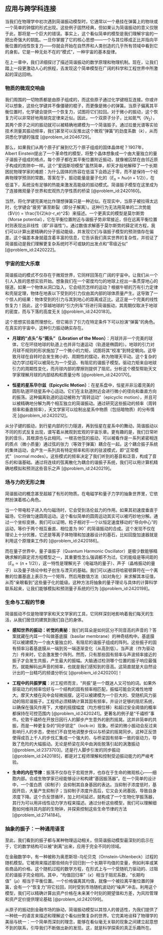 ## 应用与跨学科连接

当我们在物理学中初次遇到简谐振动模型时，它通常以一个悬挂在弹簧上的物块或一个简单的钟摆的形式出现。这些例子固然经典，但如果认为简谐振动的意义仅限于此，那将是一个巨大的错误。事实上，这个看似简单的模型是我们理解宇宙的一把出奇强大的钥匙。一旦你掌握了它的核心思想——一个与其位移成正比并指向平衡位置的线性恢复力——你就会开始在自然界和人类创造的几乎所有领域中看到它的身影。它是一种无处不在的“模式”，一种宇宙的基本旋律。

在上一章中，我们详细探讨了描述简谐振动的数学原理和物理机制。现在，让我们踏上一段更激动人心的旅程，去发现这个简单模型在广阔的科学和工程世界中所激起的深远回响。

### 物质的微观交响曲

我们周围的一切物质都是由原子组成的，而这些原子通过化学键相互连接。你或许可以想象，这些化学键并不像僵硬的棍子，而更像是微小的弹簧。当原子偏离其平衡位置时，化学键会提供一个恢复力，试图将它们拉回。对于微小的振动，这个恢复力可以非常好地用胡克定律来近似。因此，一个双原子分子，比如氮气（$N_2$），其两个原子之间的振动就可以被精确地建模为一个简谐振子。通过拉曼光谱等实验技术测量其振动频率，我们甚至可以反推出这个微观“弹簧”的劲度系数（$k$），从而洞悉化学键的强度 [@problem_id:2046729]。

那么，如果我们从两个原子扩展到亿万个原子组成的固体晶体呢？1907年，Albert Einstein提出了一个革命性的模型，将整个晶体想象成一个由大量独立的量子谐振子组成的格点。每个原子都在其平衡位置附近振动，就像被囚禁在由邻近原子构成的势阱中一样。这个“爱因斯坦模型”虽然简单，却天才般地解释了一个长期困扰物理学家的难题：为什么固体的热容在低温下会趋近于零，而不是保持一个经典物理学预测的常数。答案在于，振动能量是量子化的（$E_n = \hbar \omega (n + 1/2)$），在低温下，系统没有足够的热能来激发高能级的振动模式。简谐振子模型在这里成为了连接微观量子世界和宏观热力学性质的桥梁 [@problem_id:2420160]。

当然，将化学键完美地比作理想弹簧只是一种近似。在现实中，当原子被拉得太远时，化学键会“疲劳”甚至断裂（即分子解离）。这种行为无法用简单的二次势能（$V(r) = \frac{1}{2}k(r-r_e)^2$）来描述。一个更真实的模型是莫尔斯势（Morse potential），它在平衡位置附近与谐振子势非常接近，但在远离平衡位置时则表现出非线性（即“非谐性”）。通过数值求解基于莫尔斯势的薛定谔方程，我们可以计算出更精确的分子振动能级，并发现它们与谐振子模型的预测值存在偏差。这个偏差本身就蕴含着丰富的信息，它告诉我们真实世界的复杂性，并验证了简谐振动是我们理解更复杂系统时不可或缺的出发点和“零级近似” [@problem_id:2420222]。

### 宇宙的宏大乐章

简谐振动的模式不仅存在于微观世界，它同样回荡在广阔的宇宙中。让我们从一个引人入胜的思想实验开始。想象我们在一个密度均匀的地球上挖出一条贯穿地心的隧道。如果一个物体从洞口坠入，它会经历怎样的运动？根据牛顿的万有引力定律和壳层定理，物体在地表以下受到的引力仅由其内部的球体质量产生。这导致了一个惊人的结果：物体受到的引力与其到地心的距离成正比。这正是一个完美的线性恢复力！因此，这个穿越地球的“引力列车”将进行简谐振动，其周期仅取决于地球的密度，而与下落的高度无关 [@problem_id:2420183]。

这个思想实验虽然理想化，但它揭示了引力在特定条件下可以扮演“弹簧”的角色。在真实的宇宙中，这种引力振动确实存在。

- **月球的“点头”与“摇头”（Libration of the Moon）**：月球并非一个完美的球体，它在环绕地球的轨道上也并非匀速运动（轨道是椭圆的）。地球的引力对月球不规则的形状施加了一个微小的力矩，试图将其“校准”到特定朝向。这导致月球在自转时会发生微小的、周期性的摆动，称为物理天平动。这个复杂的动力学过程可以被简化为一个受迫、有阻尼的谐振子模型。驱动力矩来自地球引力的周期性变化，而月球内部的摩擦则提供了阻尼。分析这个模型帮助天文学家理解月球的内部结构和质量分布 [@problem_id:2420170]。

- **恒星的星系华尔兹（Epicyclic Motion）**：在星系盘中，恒星并非沿着完美的圆形轨道环绕星系中心运动。它们在主轨道附近会进行微小的径向和垂直方向的振荡。这种偏离轨道的运动被称为“周转运动”（epicyclic motion），并且可以被精确地分解为两个相互独立的简谐振动。通过研究这些振动的频率（周转频率和垂直频率），天文学家可以绘制出星系中物质（包括暗物质）的分布情况 [@problem_id:2420212]。

从分子键的振动，到行星内部的引力隧道，再到恒星在星系中的舞动，简谐振动以不同的形式反复出现，谱写着从微观到宏观的宇宙乐章。更有趣的是，我们日常听到的音乐，其根源也与此相同。一根吉他弦的振动，可以被看作是一系列紧密相连的质点（微小质量）通过弦的张力（等效于弹簧）耦合在一起。这个耦合振子系统的集体运动，会产生一系列具有特定频率和形状的驻波模式，即“正常模式”（normal modes）。这些模式的频率决定了我们听到的基音和泛音，构成了音乐的和谐基础。通过将连续的弦离散化为耦合的谐振子系统，我们可以用计算机精确地模拟和预测这些音乐之声 [@problem_id:2420219]。

### 场与力的无形之舞

简谐振动的概念甚至超越了有形的物质。在电磁学和量子力学的抽象世界里，它依然扮演着核心角色。

当一个带电粒子进入均匀磁场时，它会受到洛伦兹力的作用。如果其初速度垂直于磁场，它将做匀速圆周运动。这个看似简单的圆周运动其实可以被巧妙地分解。通过一个坐标变换，我们可以证明，粒子相对于一个以恒定速度移动的“导向中心”的运动，等价于两个相互垂直、相位差为 $90^\circ$ 的简谐振动的合成。这个发现不仅在理论上十分优雅，它还是等离子体物理和加速器设计的基石，比如回旋加速器就是利用这个原理来工作的 [@problem_id:2420186]。

而在量子世界中，量子谐振子（Quantum Harmonic Oscillator）是极少数能够精确求解的薛定谔方程模型之一，其重要性怎么强调都不为过。它的能级是等间距的（$E_n \propto (n + 1/2)$），这一特性是理解光子（电磁场的量子）、声子（晶格振动的量子）以及量子场论中粒子创生与湮灭的基础。我们可以通过将哈密顿算符在一个离散的位置基底上表示为一个矩阵，然后用数值方法（如对角化）来求解其本征值，从而“亲眼看到”这些量子化的能级。这种方法将抽象的量子理论与具体的计算科学联系起来，让我们能够模拟和预测量子系统的行为 [@problem_id:2420198]。

### 生命与工程的节奏

简谐振动不仅是物理学家和天文学家的工具，它同样深刻地影响着我们每天的生活，从我们居住的建筑到我们自己的身体。

- **感知世界的振动：听觉的奥秘**：我们的耳朵是如何区分不同音高的声音的？答案就藏在内耳一个叫做基底膜（basilar membrane）的神奇结构中。基底膜可以被建模为一个由大量独立的、有阻尼的谐振子组成的阵列。这些振子的固有频率沿着基底膜从一端到另一端逐渐变化（从高到低）。当声波（作为驱动力）传来时，它会激发整个阵列。然而，只有那些固有频率与声波频率接近的振子才会发生共振，产生最大的振幅。大脑通过检测哪个位置的振子响应最强烈，就能解码出声音的频率，也就是我们感知到的音高。这简直就是大自然设计出的一台精巧的频谱分析仪 [@problem_id:2420200]！

- **工程中的共振梦魇**：对工程师而言，“共振”是一个既迷人又可怕的词。如果外部驱动力的频率恰好与一个结构的固有频率相匹配，振幅可能会灾难性地增大。摩天大楼在风中会轻微摇摆，这可以被建模为一个巨大的、受随机风力驱动的阻尼谐振子。工程师必须精确计算其固有频率，并设计足够的阻尼系统，以确保在强风作用下，大楼的摇摆幅度（均方根位移）和超过安全阈值的概率都保持在可控范围内 [@problem_id:2420241]。更著名的例子是“千禧桥”事件。伦敦千禧桥在开放日因行人的脚步产生意外的剧烈摇晃。这并非简单的共振，而是一种更复杂的“同步锁定”（lock-in）现象。桥梁的微小振动会反过来影响行人的步态，使他们不自觉地调整步伐以与桥梁的摇晃同步。这种正反馈使得成百上千人的步伐汇集成一个强大的、与桥梁固有频率一致的驱动力，导致了危险的大幅振动。无论是桥梁在风中由涡街脱落引起的涡激振动 [@problem_id:2373703]，还是行人脚步引发的同步振动 [@problem_id:2420185]，都是对工程师理解和控制受迫振动能力的严峻考验。

- **生命的内在节律**：振荡不仅存在于宏观世界，也存在于生命的微观核心——细胞内部。合成生物学家已经能够设计和构建“基因振荡器”。在一个简单的设计中，一个蛋白质（抑制子）会抑制其自身基因的表达。当抑制子浓度低时，基因开启，大量产生抑制子；当抑制子浓度升高后，它又会关闭基因，导致自身浓度下降。这个负反馈循环，加上时间延迟，就构成了一个生物化学振荡器，其行为可以用非线性动力学方程来描述。通过分析这些模型，我们可以理解细胞如何维持其内部的生物钟，并探索控制这些生命节律的方法 [@problem_id:2714184]。

### 抽象的振子：一种通用语言

至此，我们看到的振子都与某种物理运动相关。但简谐振动模型最深刻的启示在于，它的数学结构可以被“剥离”出来，应用于完全不同的领域。

在金融数学中，有一种被称为奥恩斯坦-乌伦贝克（Ornstein-Uhlenbeck）过程的随机模型。它被用来描述那些倾向于回归到一个长期平均值的变量，例如利率或某些商品的价格。这个随机过程的数学方程，在形式上与一个受随机力驱动的、过阻尼的谐振子完全相同。其中，“均值回归率”（$\kappa$）相当于阻尼系数，“长期均值”（$\mu$）相当于平衡位置。一个价格偏离其均值，就像一个被拉离平衡位置的弹簧，会有一个“恢复力”将它拉回，同时受到市场随机波动的“噪声”冲击。利用这个模型，我们可以精确计算出资产价格在未来某个时刻的期望值和方差，为风险管理和资产定价提供理论基础 [@problem_id:2420199]。

从原子的振动到金融市场的脉动，简谐振动模型以其惊人的普适性，为我们提供了一种统一的语言来描述和理解这个看似纷繁复杂的世界。它完美地诠释了物理学的美丽与统一：一个简单而深刻的理念，能够在看似毫无关联的现象之间建立起意想不到的联系，引导我们不断做出新的发现。这，就是科学探索的真正乐趣所在。